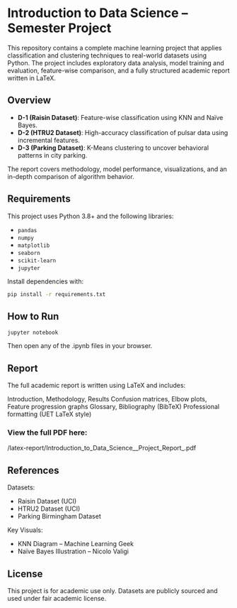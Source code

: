 # Introduction to Data Science – Semester Project

This repository contains a complete machine learning project that applies classification and clustering techniques to real-world datasets using Python. The project includes exploratory data analysis, model training and evaluation, feature-wise comparison, and a fully structured academic report written in LaTeX.


## Overview

- **D-1 (Raisin Dataset)**: Feature-wise classification using KNN and Naïve Bayes.  
- **D-2 (HTRU2 Dataset)**: High-accuracy classification of pulsar data using incremental features.  
- **D-3 (Parking Dataset)**: K-Means clustering to uncover behavioral patterns in city parking.

The report covers methodology, model performance, visualizations, and an in-depth comparison of algorithm behavior.

## Requirements

This project uses Python 3.8+ and the following libraries:

- `pandas`
- `numpy`
- `matplotlib`
- `seaborn`
- `scikit-learn`
- `jupyter`

Install dependencies with:

```bash
pip install -r requirements.txt
```

## How to Run

```jupyter notebook```

Then open any of the .ipynb files in your browser.

## Report

The full academic report is written using LaTeX and includes:

Introduction, Methodology, Results
Confusion matrices, Elbow plots, Feature progression graphs
Glossary, Bibliography (BibTeX)
Professional formatting (UET LaTeX style)

### View the full PDF here:
/latex-report/Introduction_to_Data_Science__Project_Report_.pdf

## References

Datasets:

- Raisin Dataset (UCI)
- HTRU2 Dataset (UCI)
- Parking Birmingham Dataset

Key Visuals:

- KNN Diagram – Machine Learning Geek
- Naïve Bayes Illustration – Nicolo Valigi


## License

This project is for academic use only. Datasets are publicly sourced and used under fair academic license.
